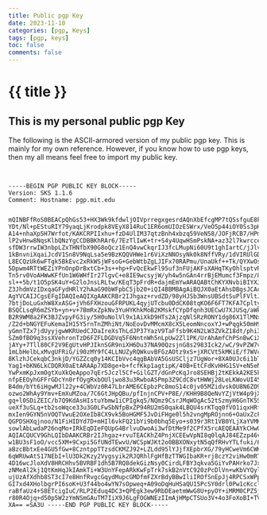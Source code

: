 ```yaml
---
title: Public pgp Key
date: 2023-11-10
categories: [pgp, Keys]
tags: [pgp, keys]
toc: false
comments: false
---
```

<h1>{{ title }}</h1>
<h2>This is my personal public pgp Key</h1>
<p>The following is the ASCII-armored version of my public pgp key.  This is mainly for my own reference.  However, if you know how to use pgp keys, then my all means feel free to import my public key.</p><br>
<code><pre>-----BEGIN PGP PUBLIC KEY BLOCK-----
Version: SKS 1.1.6
Comment: Hostname: pgp.mit.edu

mQINBFfRoS0BEACpQhGs53+HX3Wk9kfdwljOIVprregxgesrdAQnXbEfcgMP7tQSsfguE8kI
YDt/Nl+pEStuRIY79yaqLjKrodpk8VEyX814RuC1ER6omUIOzESWrx/VeO5p44iOY0Ss3pHp
A14+nhaXp5H7Wrfot/KAKCRPIIxhu+fzD4UlIM37qtzBnh4xbzq59VeN58/JOFjRCB7/HPmR
lP2vHnw8NqsKlbQNzYgCCDBBKhRAr6/7EzTlIwK+tr+S4y4UqwHSmPskNA+az32l7kwrcceu
sfDW3rrwIW3nbpLZxTHNfbX90G8oQcz1EnQ4vwCkqrIJ3fcLMupNi60U9t1ghIartC/jJlvk
1kBnvniXqaiJcdV1Sn8V9NqLsa5e9BzKQQVHWe1r6ViXzNNOsyNk0k8NffVRy/1dVIRUlGDd
L8ECQzUk6wFTgk5BkEvc2xRkWSjWFsoG+GebWtbZgLJIFx70RAPmu/UnaUkf++Tk/QYXwOsl
5Dpwm4RTtWEZiYPnOnpDrBxtCb+3s++hp+FvQcEkwFl95uf3nFUjAKFsXAHqTKyOhlsptvR8
Tn5rv0VoAHWwKFfUn1W6WHfIr27lgvC+e8IE9wcsyjW/yh4w5nGAn4rrBjEMumcf3Fmpz/8C
sl++5b/t1O5pSK4uY+G2loJnsLRLtw/KEqT3pFrdR+dajmEmYwARAQABtChKYXNvbiBIYXJ0
Z3JhdmVzIDxqaGFydHRlY2hAaG90bWFpbC5jb20+iQI4BBMBAgAiBQJX0aEtAhsDBgsJCAcD
AgYVCAIJCgsEFgIDAQIeAQIXgAAKCRBr2IJhgaz+rvdZD/98yHJSb3WnsUBSdtSuPlFVltJY
7btjDoLuGxhW8XxASG+jVh6FXHzouGFRPUKL4qyjUTcbu0DdCK08tqKO6F6FT7KFA7Cpltyu
BSQCLsqR6mZSYb+yn+v+7BmRxZpkNv3YuHYKhkMoB2KMskfCYpDfqnh3UECwU7XJUSq/aWk9
B2R9WM8a2FK3BJZvpyFG3iy/5H0uNolVl9x1AiXkD9HTs2AjzqNlSRzRONY1dg86X1TlMNxg
/Z2d+bNGYEFuKemaIH15Y5rnTnZMhiNt/NoEovDvMMcmX8cX5LeomNncoxYJ+wPqgk50mH9j
yGmnTZx7jdUyyjgwWKRUedCJDaIreXsThLdJP37YazV9TaFfsb9K4N2LW3ZVkZ18dt/phi3y
SZm0fBO9q3ssXVehronTzD6FZFLDGDVq5F6NntnWh5nLpUw2Zl1PK/UrAhAmfChPSnBwCiX1
jAYy+7Tll80CF2V9EgUtvHPJIknSGR9niXH6Du37NA90QzsjnG8s2983Ick2/wC/9vPZW7v+
1mLbHelbLxMvgUFRiG/i90zMY9fC4LLNUZyRQWkuvBFGzAOtz9xS+jXRCVt5kMKiE/f7WVcM
8KlzhJCekqbC3nkjD/YGZZcq0y14KCIbVvc4qgBAbVA5GsUSCljz7UgWor+8XA0UJc6i1bTt
Yag1+bKN6LkCDQRX0aEtARAAp7XD8ge+b+fcfKkp1agtipK/40B+EtCFdKvHHG1SV+eN5eNK
YwPxmKpJxmOgtXuXkQeAppo7qErSJczl5Cf+GilGZT/dGnPcKqJro8SEHBj2tKEkkA2KE5kX
nfpEEOyhGFFrGDcYn0rfOygRxbOUljwo83u3RwboASPmp3Z9CdC8vtHWWj28LeLKWovUI45V
B4dm/bYt6iHgwMJl22y+4CWbVz0R47LbrAME6CEpbzPc8moS14c0jv05MZidvskOU8N6ZO97
ozwo2WhAy9Ymv+EmXuMZoa/7C6GtJHpQBu/pfInjnCPV+P8E//KHH9B8QeNvYZjVtW4p9jXL
gq+l0SDiZEIC/b7Q9KdAsHIstuYbmw1iCPIgkq5/NQmz9CsrJMqWOgAc52tSzmyH6GnTK5SJ
ueXf3uSLq+tb2soWqce33u3G0LFwSbNfpBxZP94RU2mS0qak4LBQU4srKTqq0fVO1iqxHRfN
mxIen9GYN5nVOQTVwuE2OXeIb8CX9vk5BoHGMF5JvDiFHge0l5h2vngMpROjnn6+OaUxZcF0
QGPDSHXqjnoo/N1FiHIDYd7D+mHIl6vkFQ21bYi9b0bhq5Eyo+s039r3Rt1VB0YLjXaYVMKG
sowlAbLwdaP26nqMo+IRkEqDIeFQUpG4BrlvuDwoAi3wfDtMe9f2CPfX5rcAEQEAAYkCHwQY
AQIACQUCV9GhLQIbDAAKCRBr2IJhgaz+rvuTEACKhZ4PnjXCEEwVpNI8q0lqAJ84EZzp46vG
w1BU3sF1oO/vcc5XM+9Cxpi5GfUNdTEwvU/WCSpWJKt2o0BBXONxytN5qQfRHvYTLfuki/6Z
aBzcBbtxEe4GU5fGw+8CzntppTTzsdCKMZJ92+LZLdd95lYJjfXEpbrXG/79yHCweVm6CWKO
6qWRUwAtS17NEbI+lU3Dk2Kzy2Vygsyik2RJQRhlFgHfBzTTWGIbaKR+rj8czY2viHw0mRT5
4D16wcJloXdV8HRCHhv5BVRBF1dh5B7RQ8dekGizNsy0CirdLFBY3qkva5GiYvPAHrko7Jxf
zNMeAl2kj1QtKmHqJkIAmkTi+W3UnYFepARkKwFpTrk7skB2nVtC920zPcDlVn+wKbVYQylV
ujUzAfXdhb8ST3cI7e8HnfRvgcGqydMupcGMDfmFZXrBdyBBwIliIROfSnEpJj4RPCSxWPpR
GI7xd4XHolbgrPI6soK+U3f44bo4wYN7sOpweq+A09oDqHuHSaQU15PcSY0drl0Pw1cKcclT
raBfaUz4+S8ETcigIuC/RLP2Eduq4DC3+QPEgk3ew9RbDEaetmWwG8U+pyOY+iMRM0CPZ5j3
r80R4Ojq+d50p5W2zYmNSmGAuTM7IiX9J6LgFOGWNEzIImAjHMpCTSUo3V+4o3FoXoBI+TVw
XA==
=SA3U
-----END PGP PUBLIC KEY BLOCK-----</pre></code>
